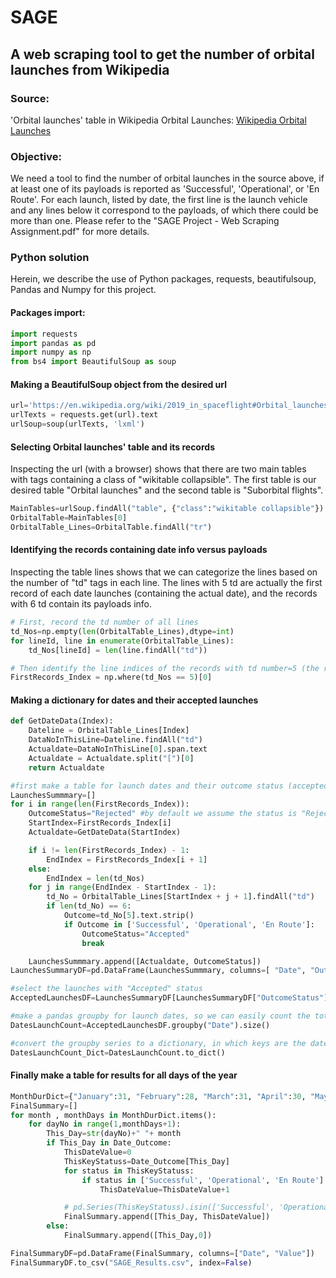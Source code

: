 # SAGE
## A web scraping tool to get the number of orbital launches from Wikipedia
### Source:
'Orbital launches' table in Wikipedia Orbital Launches:
[Wikipedia Orbital Launches](https://en.wikipedia.org/wiki/2019_in_spaceflight#Orbital_launches)

### Objective:
We need a tool to find the number of orbital launches in the source above, if at least one of its
payloads is reported as 'Successful', 'Operational', or 'En Route'. For each launch, listed by date,
the first line is the launch vehicle and any lines below it correspond to the payloads, of which
there could be more than one.
Please refer to the "SAGE Project - Web Scraping Assignment.pdf" for more details.


### Python solution
Herein, we describe the use of Python packages, requests, beautifulsoup, Pandas and Numpy for this project.

#### Packages import:

```python
import requests
import pandas as pd
import numpy as np
from bs4 import BeautifulSoup as soup

```

#### Making a BeautifulSoup object from the desired url

```python
url='https://en.wikipedia.org/wiki/2019_in_spaceflight#Orbital_launches'
urlTexts = requests.get(url).text
urlSoup=soup(urlTexts, 'lxml')
```

#### Selecting Orbital launches' table and its records
Inspecting the url (with a browser) shows that there are two main tables with tags containing a class of "wikitable collapsible".
The first table is our desired table "Orbital launches" and the second table is "Suborbital flights".

```python
MainTables=urlSoup.findAll("table", {"class":"wikitable collapsible"})
OrbitalTable=MainTables[0]
OrbitalTable_Lines=OrbitalTable.findAll("tr")
```

#### Identifying the records containing date info versus payloads
Inspecting the table lines shows that we can categorize the lines based on the number of "td" tags in each line. The lines with 5 td
are actually the first record of each date launches (containing the actual date), and the records with 6 td contain its payloads info.

```python
# First, record the td number of all lines
td_Nos=np.empty(len(OrbitalTable_Lines),dtype=int)
for lineId, line in enumerate(OrbitalTable_Lines):
    td_Nos[lineId] = len(line.findAll("td"))

# Then identify the line indices of the records with td number=5 (the records containing date string)
FirstRecords_Index = np.where(td_Nos == 5)[0]
```


#### Making a dictionary for dates and their accepted launches

```python
def GetDateData(Index):
    Dateline = OrbitalTable_Lines[Index]
    DataNoInThisLine=Dateline.findAll("td")
    Actualdate=DataNoInThisLine[0].span.text
    Actualdate = Actualdate.split("[")[0]
    return Actualdate

#first make a table for launch dates and their outcome status (accepted or not)
LaunchesSummmary=[]
for i in range(len(FirstRecords_Index)):
    OutcomeStatus="Rejected" #by default we assume the status is "Rejected"
    StartIndex=FirstRecords_Index[i]
    Actualdate=GetDateData(StartIndex)

    if i != len(FirstRecords_Index) - 1:
        EndIndex = FirstRecords_Index[i + 1]
    else:
        EndIndex = len(td_Nos)
    for j in range(EndIndex - StartIndex - 1):
        td_No = OrbitalTable_Lines[StartIndex + j + 1].findAll("td")
        if len(td_No) == 6:
            Outcome=td_No[5].text.strip()
            if Outcome in ['Successful', 'Operational', 'En Route']:
                OutcomeStatus="Accepted"
                break

    LaunchesSummmary.append([Actualdate, OutcomeStatus])
LaunchesSummaryDF=pd.DataFrame(LaunchesSummmary, columns=[ "Date", "OutcomeStatus"])

#select the launches with "Accepted" status
AcceptedLaunchesDF=LaunchesSummaryDF[LaunchesSummaryDF["OutcomeStatus"]=="Accepted"]

#make a pandas groupby for launch dates, so we can easily count the total number of accepted launches for each date
DatesLaunchCount=AcceptedLaunchesDF.groupby("Date").size()

#convert the groupby series to a dictionary, in which keys are the dates and values are the number of accepted launches.
DatesLaunchCount_Dict=DatesLaunchCount.to_dict()
```


#### Finally make a table for results for all days of the year

```python
MonthDurDict={"January":31, "February":28, "March":31, "April":30, "May":31, "June":30, "July":31, "August":31, "September":30, "October":31, "November":30, "December":31 }
FinalSummary=[]
for month , monthDays in MonthDurDict.items():
    for dayNo in range(1,monthDays+1):
        This_Day=str(dayNo)+" "+ month
        if This_Day in Date_Outcome:
            ThisDateValue=0
            ThisKeyStatuss=Date_Outcome[This_Day]
            for status in ThisKeyStatuss:
                if status in ['Successful', 'Operational', 'En Route']:
                    ThisDateValue=ThisDateValue+1

            # pd.Series(ThisKeyStatuss).isin(['Successful', 'Operational', 'En Route']).any()
            FinalSummary.append([This_Day, ThisDateValue])
        else:
            FinalSummary.append([This_Day,0])

FinalSummaryDF=pd.DataFrame(FinalSummary, columns=["Date", "Value"])
FinalSummaryDF.to_csv("SAGE_Results.csv", index=False)
```




